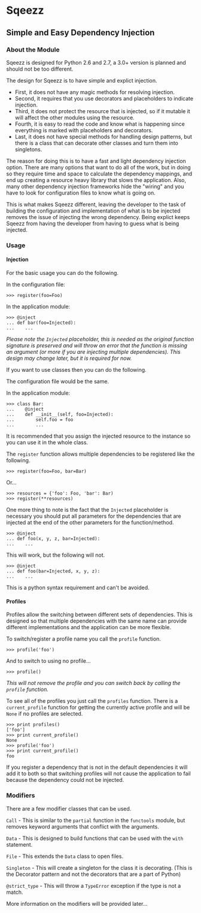 # Sqeezz #
## Simple and Easy Dependency Injection ##
### About the Module ###
Sqeezz is designed for Python 2.6 and 2.7, a 3.0+ version is planned and should not be too different.

The design for Sqeezz is to have simple and explict injection.

* First, it does not have any magic methods for resolving injection.
* Second, it requires that you use decorators and placeholders to indicate injection.
* Third, it does not protect the resource that is injected, so if it mutable it will affect the other modules using the resource.
* Fourth, it is easy to read the code and know what is happening since everything is marked with placeholders and decorators.
* Last, it does not have special methods for handling design patterns, but there is a class that can decorate other classes and turn them into singletons.

The reason for doing this is to have a fast and light dependency injection option.
There are many options that want to do all of the work, but in doing so they require time and space to calculate the dependency mappings, and end up creating a resource heavy library that slows the application.
Also, many other dependency injection frameworks hide the "wiring" and you have to look for configuration files to know what is going on. 
 
This is what makes Sqeezz different, leaving the developer to the task of building the configuration and implementation of what is to be injected removes the issue of injecting the wrong dependency.
Being explict keeps Sqeezz from having the developer from having to guess what is being injected.
 
### Usage ###
#### Injection ####
For the basic usage you can do the following.

In the configuration file:
```
>>> register(foo=Foo)
```

In the application module:
```
>>> @inject
... def bar(foo=Injected):
...    ...
```
_Please note the `Injected` placeholder, this is needed as the original function signature is preserved and will throw an error that the function is missing an argument (or more if you are injecting multiple dependencies). This design may change later, but it is required for now._
 
If you want to use classes then you can do the following.

The configuration file would be the same.

In the application module:
```
>>> class Bar:
...    @inject
...    def __init__(self, foo=Injected):
...        self.foo = foo
...        ...
```
It is recommended that you assign the injected resource to the instance so you can use it in the whole class.

The `register` function allows multiple dependencies to be registered like the following.
```
>>> register(foo=Foo, bar=Bar)
```
Or...
```
>>> resources = {'foo': Foo, 'bar': Bar)
>>> register(**resources)
```

One more thing to note is the fact that the `Injected` placeholder is necessary you should put all parameters for the dependencies that are injected at the end of the other parameters for the function/method.
```
>>> @inject
... def foo(x, y, z, bar=Injected):
...    ...
```
This will work, but the following will not.
```
>>> @inject
... def foo(bar=Injected, x, y, z):
...    ...
```
This is a python syntax requirement and can't be avoided.

#### Profiles ####
Profiles allow the switching between different sets of dependencies.
This is designed so that multiple dependencies with the same name can provide different implementations and the application can be more flexible.

To switch/register a profile name you call the `profile` function.
```
>>> profile('foo')
```
And to switch to using no profile...
```
>>> profile()
```
_This will not remove the profile and you can switch back by calling the `profile` function._

To see all of the profiles you just call the `profiles` function.
There is a `current_profile` function for getting the currently active profile and will be `None` if no profiles are selected.
```
>>> print profiles()
['foo']
>>> print current_profile()
None
>>> profile('foo')
>>> print current_profile()
foo
```

If you register a dependency that is not in the default dependencies it will add it to both so that switching profiles will not cause the application to fail because the dependency could not be injected.

### Modifiers ###
There are a few modifier classes that can be used.

`Call` - This is similar to the `partial` function in the `functools` module, but removes keyword arguments that conflict with the arguments.

`Data` - This is designed to build functions that can be used with the `with` statement.

`File` - This extends the `Data` class to open files.

`Singleton` - This will create a singleton for the class it is decorating. (This is the Decorator pattern and not the decorators that are a part of Python)

`@strict_type` - This will throw a `TypeError` exception if the type is not a match.

More information on the modifiers will be provided later...